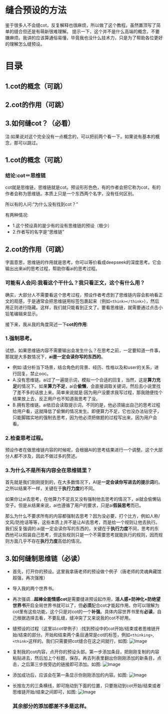 # 缝合预设的方法

鉴于很多人不会缝cot，反复解释也很麻烦，所以做了这个教程。虽然置顶写了简单的缝合但还是有萌新很难理解。
提示一下，这个并不是什么高端的概念，不要嫌麻烦。我讲的应该算通俗易懂，毕竟我也没什么技术力，只是为了帮助各位更好的理解怎么缝预设。

# 目录
## 1.cot的概念（可跳）
## 2.cot的作用（可跳）
## 3.如何缝cot？（必看）
注:如果说对这个完全没有一点概念的，可以把前两个看一下。如果说有基本的概念，那可以跳过。
## 1.cot的概念（可跳）
### 结论:cot＝思维链
cot就是思维链，思维链就是cot。预设形形色色，有的作者会把它称为cot，有的作者会称为思维链。本质上只是一个东西两个名字，没有任何区别。

所以有的人问:“为什么没有找到cot？”

有两种情况:
- 1.这个预设真的是少有的没有思维链的预设（极少）
- 2.作者写的名字是“思维链”

## 2.cot的作用（可跳）
字面意思，思维链的作用就是思考。你可以等价看成deepseek的深度思考。它会输出出来ai的思考过程，帮助你看ai的思考过程。
### 可能有人会问:我看这个干什么？我只看正文，这个有什么用？

确实，大部分人不需要看这个思考过程，预设作者考虑到了思维链内容会影响看正文的观感，于是通常会把思维链用标签包裹起来（例如`<think></think>`），然后用正则进行隐藏。这样，我们就只能看到正文了。要看思维链，就需要通过点击小铅笔编辑来显示。

接下来，我从我的角度简述一下**cot的作用**:

### 1.强制思考。

试想，如果思维链内容不需要输出会发生什么？在思考之前，一定要知道一件事，那就是大多数情况下，**ai是一定会读你写的东西的**。
- 例如:请分析当下场景，结合角色的背景、经历、性格以及和user的关系，进行回复。禁止ooc。
- A.没有思维链。ai过了一遍提示词，模拟一个合适的回复，当然，这是**算力充足**的情况下。如果**算力不足**，ai会**偷懒**，会直接调取关键词，然后去小说里找了差不多的话放上来。简单来说就是:因为用户没要求我写过程，那我随便找个结果放上去，反正用户也不知道我思考了没。
- B.拥有思维链。ai依旧会读取提示词，不同的是，他必须输出自己的思考过程给用户看，这就降低了偷懒的情况发生。即便算力不足，它也没办法钻空子，只能脚踏实地的强制去思考，因为他必须把做题的过程写出来，因为用户会看。

### 2.检查思考过程。

预设作者在做思维链内容的时候呢，会根据AI的思考结果进行一个调整。这个大部分人都不涉及，因此不做过多的赘述。

### 3.为什么不是所有内容全在思维链里？

首先就是我们刚刚提到的，在大多数情况下，AI是**一定会读你写进去的提示词**的。之所以结果不一样，关键在于**执行力度**的不同。

如果你让ai去思考，在他算力不足且又没有强制他去思考的情况下，ai就会偷懒钻空子。但是从结果来说，ai也遵循了用户的要求，只是ai**假装思考**而已。

那么为什么不要求所有的内容都强制去思考？因为没必要，打个比方，例如人称/文风/防抢话等等，这些本质上并不是让AI去思考，而是给一个规则让他去执行。我们反复强调的:ai是一定会读你写的东西的，关键在于**执行力度**不同，思考的东西他可以假装自己思考，但这些规则只是一个不需要思考就能执行的规则，因而规则方面几乎不存在**执行力度**高低的情况。

## 3.如何缝制思维链（必读）

- 首先，打开你的预设。这里我拿唐老师的预设做个例子（唐老师的灵魂典藏馆超强，再次强推）
- 导入我的两个世界书。
- 再次强调…**超棒全能情感cot**是需要缝进预设起作用，**活人感+防神化+防绝望世界书**开启全局世界书就可以了，但**必须**配合cot才能起作用。你可以理解为cot里有这些功能，这个只是对cot的一个**补强**。具体内容世界书里有**必读**，自己根据选择去看，不要乱缝，缝冲突了又来说我的cot不好用。
- 缝预设的过程（这里以cot举例子）:找到预设中的cot开始/结束或者思维链开始/结束的部分。开始和结束两个条目通常是cot的标签，例如`<thinking>`,`<think>`这样的。我们只需要把cot缝合在这之间就行，如图:
  ![Image](https://github.com/user-attachments/assets/cef6a0c6-a574-46c9-9f38-0c295327a7c9)
- 复制我的cot内容，点开你的预设头部。第一步添加条目，把刚刚复制的内容粘贴进去，然后加上个标题，保存。再去列表里翻出你刚刚添加的新条目，点击，之后第三步按旁边的链接即可添加。如图:
  ![Image](https://github.com/user-attachments/assets/c63c5ed2-cb35-40a5-adf6-0b7de09a531d)
- 添加成功后，应该会在第一条显示你刚刚添加的内容。如图:
  ![Image](https://github.com/user-attachments/assets/a4fb7f52-6b04-4660-818b-bcfb01281a81)
- 长按左方的三条横线，即可拖动到下面的位置，只要拖动到cot开始/结束或者思维链开始/结束之间即可，如图:
  ![Image](https://github.com/user-attachments/assets/5be290a0-e9ce-488c-888a-6d81fa91684e)

  ### 其余部分的添加都差不多是这样。
